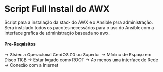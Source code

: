 <h1> Script Full Install do AWX </h1>
Script para a instalação da stack do AWX e o Ansible para administração.
Sera instalado todos os pacotes necessários para o uso do Ansible com a interface grafica de administração baseada no awx.

<h4> Pre-Requisitos </h4>
-> Sistema Operacional CentOS 7.0 ou Superior
-> Mínimo de Espaço em Disco 11GB
-> Estar logado como ROOT
-> Ao menos uma interface de Rede
-> Conexão com a Internet  
